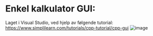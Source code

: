 # Enkel kalkulator GUI:
Laget i Visual Studio, ved hjelp av følgende tutorial: https://www.simplilearn.com/tutorials/cpp-tutorial/cpp-gui
![image](https://github.com/user-attachments/assets/215521f9-5012-44dc-83fa-7f6b091219b8)

